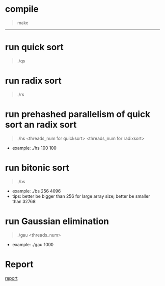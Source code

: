 # compile
> make
---------------------------------------------------
# run quick sort
> ./qs

# run radix sort
> ./rs 

# run prehashed parallelism of quick sort an radix sort
> ./hs <threads_num for quicksort> <threads_num for radixsort>
- example: ./hs 100 100

# run bitonic sort
> ./bs <lower bound chunk size> <upper bound chunk size>
- example: ./bs 256 4096 
- tips: <lower bound chunk size> better be bigger than 256 for large array size; <upper bound chunk size> better be smaller than 32768

# run Gaussian elimination
> ./gau <threads_num> 
- example: ./gau 1000

# Report
[report](https://github.com/hualiu01/ParallelComputing_pthread/blob/master/Report.pdf)
